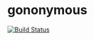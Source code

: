# gononymous

[![Build Status](https://travis-ci.org/Nino-K/gononymous.svg?branch=master)](https://travis-ci.org/Nino-K/gononymous)
